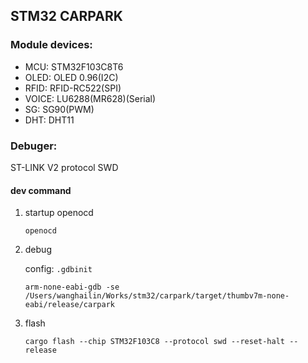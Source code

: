 ## STM32 CARPARK

### Module devices:

- MCU: STM32F103C8T6
- OLED: OLED 0.96(I2C)
- RFID: RFID-RC522(SPI)
- VOICE: LU6288(MR628)(Serial)
- SG: SG90(PWM)
- DHT: DHT11

### Debuger:

ST-LINK V2 protocol SWD

#### dev command

1. startup openocd

   ```shell
   openocd
   ```

2. debug

    config: `.gdbinit`
    ```shell
    arm-none-eabi-gdb -se /Users/wanghailin/Works/stm32/carpark/target/thumbv7m-none-eabi/release/carpark
    ```

3. flash

    ```shell
    cargo flash --chip STM32F103C8 --protocol swd --reset-halt --release
    ```
